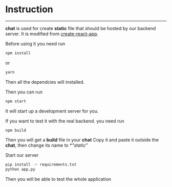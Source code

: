 # Instruction
---
**chat** is used for create **static** file that should be hosted by our backend server. It is modified from [create-react-app](https://github.com/facebookincubator/create-react-app).  

Before using it you need run
```bash
npm install
```
or 
```bash
yarn
```
Then all the dependcies will installed. 

Then you can run 
```bash
npm start
```
It will start up a development server for you.  

If you want to test it with the real backend. you need run
```bash
npm build
```
Then you will get a **build** file in your **chat**
Copy it and paste it outside the **chat**, then change its name to **"static"*

Start our server
```bash
pip install -r requirements.txt
python app.py
```
Then you will be able to test the whole application
